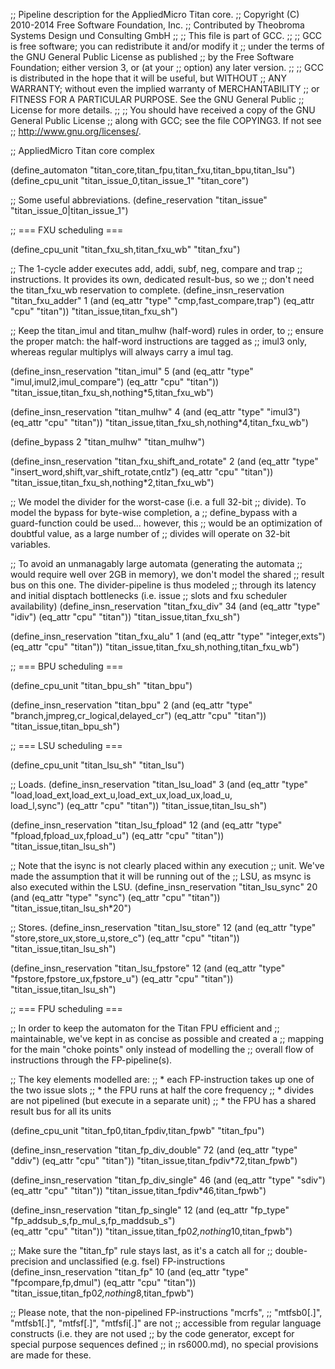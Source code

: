 ;; Pipeline description for the AppliedMicro Titan core.
;;   Copyright (C) 2010-2014 Free Software Foundation, Inc.
;;   Contributed by Theobroma Systems Design und Consulting GmbH
;;
;; This file is part of GCC.
;;
;; GCC is free software; you can redistribute it and/or modify it
;; under the terms of the GNU General Public License as published
;; by the Free Software Foundation; either version 3, or (at your
;; option) any later version.
;;
;; GCC is distributed in the hope that it will be useful, but WITHOUT
;; ANY WARRANTY; without even the implied warranty of MERCHANTABILITY
;; or FITNESS FOR A PARTICULAR PURPOSE.  See the GNU General Public
;; License for more details.
;;
;; You should have received a copy of the GNU General Public License
;; along with GCC; see the file COPYING3.  If not see
;; <http://www.gnu.org/licenses/>.

;; AppliedMicro Titan core complex

(define_automaton "titan_core,titan_fpu,titan_fxu,titan_bpu,titan_lsu")
(define_cpu_unit "titan_issue_0,titan_issue_1" "titan_core")

;; Some useful abbreviations.
(define_reservation "titan_issue" "titan_issue_0|titan_issue_1")

;; === FXU scheduling ===

(define_cpu_unit "titan_fxu_sh,titan_fxu_wb" "titan_fxu")

;; The 1-cycle adder executes add, addi, subf, neg, compare and trap
;; instructions. It provides its own, dedicated result-bus, so we
;; don't need the titan_fxu_wb reservation to complete.
(define_insn_reservation "titan_fxu_adder" 1
  (and (eq_attr "type" "cmp,fast_compare,trap")
       (eq_attr "cpu" "titan"))
  "titan_issue,titan_fxu_sh")

;; Keep the titan_imul and titan_mulhw (half-word) rules in order, to
;; ensure the proper match: the half-word instructions are tagged as
;; imul3 only, whereas regular multiplys will always carry a imul tag.

(define_insn_reservation "titan_imul" 5
  (and (eq_attr "type" "imul,imul2,imul_compare")
       (eq_attr "cpu" "titan"))       
  "titan_issue,titan_fxu_sh,nothing*5,titan_fxu_wb")  

(define_insn_reservation "titan_mulhw" 4
  (and (eq_attr "type" "imul3")
       (eq_attr "cpu" "titan"))
  "titan_issue,titan_fxu_sh,nothing*4,titan_fxu_wb")

(define_bypass 2 "titan_mulhw" "titan_mulhw")

(define_insn_reservation "titan_fxu_shift_and_rotate" 2
  (and (eq_attr "type" "insert_word,shift,var_shift_rotate,cntlz")
       (eq_attr "cpu" "titan"))
  "titan_issue,titan_fxu_sh,nothing*2,titan_fxu_wb")

;; We model the divider for the worst-case (i.e. a full 32-bit
;; divide).  To model the bypass for byte-wise completion, a
;; define_bypass with a guard-function could be used... however, this
;; would be an optimization of doubtful value, as a large number of
;; divides will operate on 32-bit variables.

;; To avoid an unmanagably large automata (generating the automata
;; would require well over 2GB in memory), we don't model the shared
;; result bus on this one. The divider-pipeline is thus modeled
;; through its latency and initial disptach bottlenecks (i.e. issue
;; slots and fxu scheduler availability)
(define_insn_reservation "titan_fxu_div" 34
  (and (eq_attr "type" "idiv")
       (eq_attr "cpu" "titan"))
  "titan_issue,titan_fxu_sh")

(define_insn_reservation "titan_fxu_alu" 1
  (and (eq_attr "type" "integer,exts")
       (eq_attr "cpu" "titan"))
  "titan_issue,titan_fxu_sh,nothing,titan_fxu_wb")

;; === BPU scheduling ===

(define_cpu_unit "titan_bpu_sh" "titan_bpu")

(define_insn_reservation "titan_bpu" 2
  (and (eq_attr "type" "branch,jmpreg,cr_logical,delayed_cr")
       (eq_attr "cpu" "titan"))
  "titan_issue,titan_bpu_sh")

;; === LSU scheduling ===

(define_cpu_unit "titan_lsu_sh" "titan_lsu")

;; Loads.
(define_insn_reservation "titan_lsu_load" 3
  (and (eq_attr "type" "load,load_ext,load_ext_u,load_ext_ux,load_ux,load_u,\
			load_l,sync")
       (eq_attr "cpu" "titan"))
  "titan_issue,titan_lsu_sh")

(define_insn_reservation "titan_lsu_fpload" 12
  (and (eq_attr "type" "fpload,fpload_ux,fpload_u")
       (eq_attr "cpu" "titan"))
  "titan_issue,titan_lsu_sh")

;; Note that the isync is not clearly placed within any execution
;; unit. We've made the assumption that it will be running out of the
;; LSU, as msync is also executed within the LSU.
(define_insn_reservation "titan_lsu_sync" 20
  (and (eq_attr "type" "sync")
       (eq_attr "cpu" "titan"))
  "titan_issue,titan_lsu_sh*20")

;; Stores.
(define_insn_reservation "titan_lsu_store" 12
  (and (eq_attr "type" "store,store_ux,store_u,store_c")
       (eq_attr "cpu" "titan"))
  "titan_issue,titan_lsu_sh")

(define_insn_reservation "titan_lsu_fpstore" 12
  (and (eq_attr "type" "fpstore,fpstore_ux,fpstore_u")
       (eq_attr "cpu" "titan"))
  "titan_issue,titan_lsu_sh")

;; === FPU scheduling ===

;; In order to keep the automaton for the Titan FPU efficient and
;; maintainable, we've kept in as concise as possible and created a
;; mapping for the main "choke points" only instead of modelling the
;; overall flow of instructions through the FP-pipeline(s).

;; The key elements modelled are:
;;  * each FP-instruction takes up one of the two issue slots 
;;  * the FPU runs at half the core frequency
;;  * divides are not pipelined (but execute in a separate unit)
;;  * the FPU has a shared result bus for all its units

(define_cpu_unit "titan_fp0,titan_fpdiv,titan_fpwb" "titan_fpu")

(define_insn_reservation "titan_fp_div_double" 72
  (and (eq_attr "type" "ddiv")
       (eq_attr "cpu" "titan"))
  "titan_issue,titan_fpdiv*72,titan_fpwb")

(define_insn_reservation "titan_fp_div_single" 46
  (and (eq_attr "type" "sdiv")
       (eq_attr "cpu" "titan"))
  "titan_issue,titan_fpdiv*46,titan_fpwb")

(define_insn_reservation "titan_fp_single" 12
  (and (eq_attr "fp_type" "fp_addsub_s,fp_mul_s,fp_maddsub_s")       
       (eq_attr "cpu" "titan"))
  "titan_issue,titan_fp0*2,nothing*10,titan_fpwb")

;; Make sure the "titan_fp" rule stays last, as it's a catch all for
;; double-precision and unclassified (e.g. fsel) FP-instructions
(define_insn_reservation "titan_fp" 10
  (and (eq_attr "type" "fpcompare,fp,dmul")
       (eq_attr "cpu" "titan"))
  "titan_issue,titan_fp0*2,nothing*8,titan_fpwb")

;; Please note, that the non-pipelined FP-instructions "mcrfs",
;; "mtfsb0[.]", "mtfsb1[.]", "mtfsf[.]", "mtfsfi[.]" are not
;; accessible from regular language constructs (i.e. they are not used
;; by the code generator, except for special purpose sequences defined
;; in rs6000.md), no special provisions are made for these.

